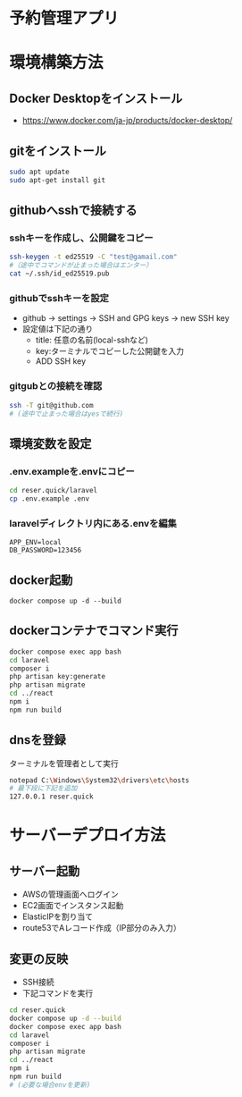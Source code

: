 # 予約管理アプリ

# 環境構築方法
## Docker Desktopをインストール
- https://www.docker.com/ja-jp/products/docker-desktop/

## gitをインストール
``` sh
sudo apt update
sudo apt-get install git
```

## githubへsshで接続する
### sshキーを作成し、公開鍵をコピー
``` sh
ssh-keygen -t ed25519 -C "test@gamail.com"  
#（途中でコマンドが止まった場合はエンター）
cat ~/.ssh/id_ed25519.pub
```

### githubでsshキーを設定
- github -> settings -> SSH and GPG keys -> new SSH key
- 設定値は下記の通り
  - title: 任意の名前(local-sshなど)
  - key:ターミナルでコピーした公開鍵を入力
  - ADD SSH key

### gitgubとの接続を確認
``` sh
ssh -T git@github.com
# (途中で止まった場合はyesで続行)
```  

## 環境変数を設定
### .env.exampleを.envにコピー
``` sh
cd reser.quick/laravel
cp .env.example .env
```
### laravelディレクトリ内にある.envを編集
```env
APP_ENV=local
DB_PASSWORD=123456
```

## docker起動
```
docker compose up -d --build
```

## dockerコンテナでコマンド実行
``` sh
docker compose exec app bash
cd laravel
composer i
php artisan key:generate
php artisan migrate
cd ../react
npm i
npm run build
```

## dnsを登録
ターミナルを管理者として実行
``` sh
notepad C:\Windows\System32\drivers\etc\hosts
# 最下段に下記を追加
127.0.0.1 reser.quick
```

# サーバーデプロイ方法

## サーバー起動
- AWSの管理画面へログイン
- EC2画面でインスタンス起動
- ElasticIPを割り当て
- route53でAレコード作成（IP部分のみ入力）

## 変更の反映
- SSH接続
- 下記コマンドを実行
``` sh
cd reser.quick
docker compose up -d --build
docker compose exec app bash
cd laravel
composer i
php artisan migrate
cd ../react
npm i
npm run build
# (必要な場合envを更新)
```